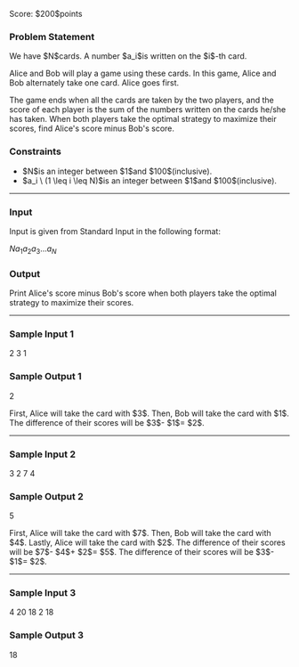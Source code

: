 
<div>

<span>

<span>

<p>
Score: $200$points
</p>

<div>

<section>

### **Problem Statement**

<p>
We have $N$cards. A number $a_i$is written on the $i$-th card.

Alice and Bob will play a game using these cards. In this game, Alice and Bob alternately take one card. Alice goes first.

The game ends when all the cards are taken by the two players, and the score of each player is the sum of the numbers written on the cards he/she has taken. When both players take the optimal strategy to maximize their scores, find Alice's score minus Bob's score.
</p>

</section>

</div>

<div>

<section>

### **Constraints**

<ul>

<li>
$N$is an integer between $1$and $100$(inclusive).
</li>

<li>
$a_i \ (1 \leq i \leq N)$is an integer between $1$and $100$(inclusive).
</li>

</ul>

</section>

</div>

---

<div>

<div>

<section>

### **Input**

<p>
Input is given from Standard Input in the following format:  
</p>

<div>

$N$$a_1$$a_2$$a_3$$...$$a_N$
</div>

</section>

</div>

<div>

<section>

### **Output**

<p>
Print Alice's score minus Bob's score when both players take the optimal strategy to maximize their scores.
</p>

</section>

</div>

</div>

---

<div>

<section>

### **Sample Input 1**

<div>

2
3 1

</div>

</section>

</div>

<div>

<section>

### **Sample Output 1**

<div>

2

</div>

<p>
First, Alice will take the card with $3$. Then, Bob will take the card with $1$.
The difference of their scores will be $3$- $1$= $2$.
</p>

</section>

</div>

---

<div>

<section>

### **Sample Input 2**

<div>

3
2 7 4

</div>

</section>

</div>

<div>

<section>

### **Sample Output 2**

<div>

5

</div>

<p>
First, Alice will take the card with $7$. Then, Bob will take the card with $4$. Lastly, Alice will take the card with $2$. The difference of their scores will be $7$- $4$+ $2$= $5$. The difference of their scores will be $3$- $1$= $2$.
</p>

</section>

</div>

---

<div>

<section>

### **Sample Input 3**

<div>

4
20 18 2 18

</div>

</section>

</div>

<div>

<section>

### **Sample Output 3**

<div>

18

</div>

</section>

</div>

</span>

</span>

</div>
